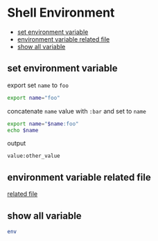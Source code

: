 # Shell Environment

* [set environment variable](#set-environment-variable)
* [environment variable related file](#environment-variable-related-file)
* [show all variable](#show-all-variable)

## set environment variable

export set `name` to `foo`

```sh
export name="foo"
```

concatenate `name` value with `:bar` and set to `name`

```sh
export name="$name:foo"
echo $name
```

output

```
value:other_value
```

## environment variable related file

[related file](linux-environment-variable-related-file.md)

## show all variable

```sh
env
```
